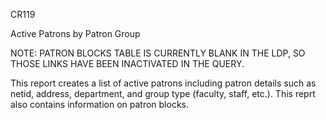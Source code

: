 CR119

Active Patrons by Patron Group

NOTE: PATRON BLOCKS TABLE IS CURRENTLY BLANK IN THE LDP, SO THOSE LINKS HAVE BEEN INACTIVATED IN THE QUERY. 

This report creates a list of active patrons including patron details such as netid, address, department, and group type (faculty, staff, etc.). This reprt also contains information on patron blocks. 
